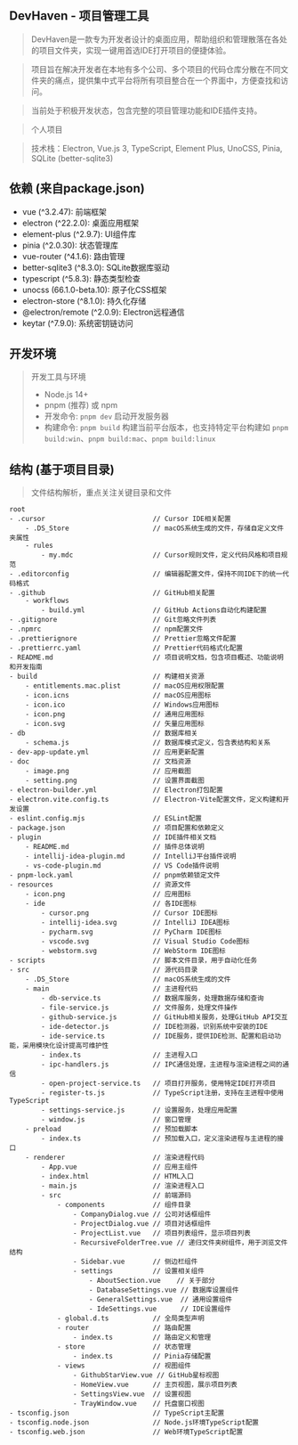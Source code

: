 ## DevHaven - 项目管理工具

> DevHaven是一款专为开发者设计的桌面应用，帮助组织和管理散落在各处的项目文件夹，实现一键用首选IDE打开项目的便捷体验。

> 项目旨在解决开发者在本地有多个公司、多个项目的代码仓库分散在不同文件夹的痛点，提供集中式平台将所有项目整合在一个界面中，方便查找和访问。

> 当前处于积极开发状态，包含完整的项目管理功能和IDE插件支持。

> 个人项目

> 技术栈：Electron, Vue.js 3, TypeScript, Element Plus, UnoCSS, Pinia, SQLite (better-sqlite3)



## 依赖 (来自package.json)

* vue (^3.2.47): 前端框架
* electron (^22.2.0): 桌面应用框架
* element-plus (^2.9.7): UI组件库
* pinia (^2.0.30): 状态管理库
* vue-router (^4.1.6): 路由管理
* better-sqlite3 (^8.3.0): SQLite数据库驱动
* typescript (^5.8.3): 静态类型检查
* unocss (66.1.0-beta.10): 原子化CSS框架
* electron-store (^8.1.0): 持久化存储
* @electron/remote (^2.0.9): Electron远程通信
* keytar (^7.9.0): 系统密钥链访问


## 开发环境

> 开发工具与环境
> - Node.js 14+
> - pnpm (推荐) 或 npm
> - 开发命令: `pnpm dev` 启动开发服务器
> - 构建命令: `pnpm build` 构建当前平台版本，也支持特定平台构建如 `pnpm build:win`、`pnpm build:mac`、`pnpm build:linux`


## 结构 (基于项目目录)

> 文件结构解析，重点关注关键目录和文件

```
root
- .cursor                           // Cursor IDE相关配置
    - .DS_Store                     // macOS系统生成的文件，存储自定义文件夹属性
    - rules
        - my.mdc                    // Cursor规则文件，定义代码风格和项目规范
- .editorconfig                     // 编辑器配置文件，保持不同IDE下的统一代码格式
- .github                           // GitHub相关配置
    - workflows
        - build.yml                 // GitHub Actions自动化构建配置
- .gitignore                        // Git忽略文件列表
- .npmrc                            // npm配置文件
- .prettierignore                   // Prettier忽略文件配置
- .prettierrc.yaml                  // Prettier代码格式化配置
- README.md                         // 项目说明文档，包含项目概述、功能说明和开发指南
- build                             // 构建相关资源
    - entitlements.mac.plist        // macOS应用权限配置
    - icon.icns                     // macOS应用图标
    - icon.ico                      // Windows应用图标
    - icon.png                      // 通用应用图标
    - icon.svg                      // 矢量应用图标
- db                                // 数据库相关
    - schema.js                     // 数据库模式定义，包含表结构和关系
- dev-app-update.yml                // 应用更新配置
- doc                               // 文档资源
    - image.png                     // 应用截图
    - setting.png                   // 设置界面截图
- electron-builder.yml              // Electron打包配置
- electron.vite.config.ts           // Electron-Vite配置文件，定义构建和开发设置
- eslint.config.mjs                 // ESLint配置
- package.json                      // 项目配置和依赖定义
- plugin                            // IDE插件相关文档
    - README.md                     // 插件总体说明
    - intellij-idea-plugin.md       // IntelliJ平台插件说明
    - vs-code-plugin.md             // VS Code插件说明
- pnpm-lock.yaml                    // pnpm依赖锁定文件
- resources                         // 资源文件
    - icon.png                      // 应用图标
    - ide                           // 各IDE图标
        - cursor.png                // Cursor IDE图标
        - intellij-idea.svg         // IntelliJ IDEA图标
        - pycharm.svg               // PyCharm IDE图标
        - vscode.svg                // Visual Studio Code图标
        - webstorm.svg              // WebStorm IDE图标
- scripts                           // 脚本文件目录，用于自动化任务
- src                               // 源代码目录
    - .DS_Store                     // macOS系统生成的文件
    - main                          // 主进程代码
        - db-service.ts             // 数据库服务，处理数据存储和查询
        - file-service.js           // 文件服务，处理文件操作
        - github-service.js         // GitHub相关服务，处理GitHub API交互
        - ide-detector.js           // IDE检测器，识别系统中安装的IDE
        - ide-service.ts            // IDE服务，提供IDE检测、配置和启动功能，采用模块化设计提高可维护性
        - index.ts                  // 主进程入口
        - ipc-handlers.js           // IPC通信处理，主进程与渲染进程之间的通信
        - open-project-service.ts   // 项目打开服务，使用特定IDE打开项目
        - register-ts.js            // TypeScript注册，支持在主进程中使用TypeScript
        - settings-service.js       // 设置服务，处理应用配置
        - window.js                 // 窗口管理
    - preload                       // 预加载脚本
        - index.ts                  // 预加载入口，定义渲染进程与主进程的接口
    - renderer                      // 渲染进程代码
        - App.vue                   // 应用主组件
        - index.html                // HTML入口
        - main.js                   // 渲染进程入口
        - src                       // 前端源码
            - components            // 组件目录
                - CompanyDialog.vue // 公司对话框组件
                - ProjectDialog.vue // 项目对话框组件
                - ProjectList.vue   // 项目列表组件，显示项目列表
                - RecursiveFolderTree.vue // 递归文件夹树组件，用于浏览文件结构
                - Sidebar.vue       // 侧边栏组件
                - settings          // 设置相关组件
                    - AboutSection.vue    // 关于部分
                    - DatabaseSettings.vue // 数据库设置组件
                    - GeneralSettings.vue  // 通用设置组件
                    - IdeSettings.vue      // IDE设置组件
            - global.d.ts           // 全局类型声明
            - router                // 路由配置
                - index.ts          // 路由定义和管理
            - store                 // 状态管理
                - index.ts          // Pinia存储配置
            - views                 // 视图组件
                - GithubStarView.vue // GitHub星标视图
                - HomeView.vue      // 主页视图，展示项目列表
                - SettingsView.vue  // 设置视图
                - TrayWindow.vue    // 托盘窗口视图
- tsconfig.json                     // TypeScript主配置
- tsconfig.node.json                // Node.js环境TypeScript配置
- tsconfig.web.json                 // Web环境TypeScript配置
```
